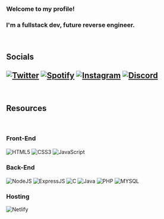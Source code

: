 
### Welcome to my profile! 
### I'm a fullstack dev, future reverse engineer.

<br>

## Socials <br><br>[![Twitter](https://img.shields.io/badge/Twitter-1DA1F2?style=for-the-badge&logo=twitter&logoColor=white)](https://twitter.com/therealpaoziih) [![Spotify](https://img.shields.io/badge/Spotify-1ED760?&style=for-the-badge&logo=spotify&logoColor=white)](https://open.spotify.com/user/313vaz6xguch3krd32ob2s5nexs4) [![Instagram](https://img.shields.io/badge/Instagram-E4405F?style=for-the-badge&logo=instagram&logoColor=white)](https://www.instagram.com/mockjk/) [![Discord](https://img.shields.io/badge/Discord-7289DA?style=for-the-badge&logo=discord&logoColor=white)](https://discordlookup.com/user/1021553477610127472)

<br>

## Resources
<br>

<h3>Front-End</h3>

<div>
    <img align="center" alt="HTML5" src="https://img.shields.io/badge/HTML5-E34F26?style=for-the-badge&logo=html5&logoColor=white">
    <img align="center" alt="CSS3" src="https://img.shields.io/badge/CSS3-1572B6?style=for-the-badge&logo=css3&logoColor=white">
    <img align="center" alt="JavaScript" src="https://img.shields.io/badge/JavaScript-F7DF1E?style=for-the-badge&logo=javascript&logoColor=black">
</div>

<h3> Back-End </h3>

<div>
    <img align="center" alt="NodeJS" src="https://img.shields.io/badge/Node.js-43853D?style=for-the-badge&logo=node.js&logoColor=white">
    <img align="center" alt="ExpressJS" src="https://img.shields.io/badge/Express.js-404D59?style=for-the-badge">
    <img align="center" alt="C" src="https://img.shields.io/badge/C-00599C?style=for-the-badge&logo=c&logoColor=white">
    <img align="center" alt="Java" src="https://img.shields.io/badge/Java-ED8B00?style=for-the-badge&logo=openjdk&logoColor=white">
    <img align="center" alt="PHP" src="https://img.shields.io/badge/PHP-777BB4?style=for-the-badge&logo=php&logoColor=white">
    <img align="center" alt="MYSQL" src="https://img.shields.io/badge/MySQL-005C84?style=for-the-badge&logo=mysql&logoColor=white">

</div>

<h3>Hosting</h3>

<div>
    <img align="center" alt="Netlify" src="https://img.shields.io/badge/Netlify-00C7B7?style=for-the-badge&logo=netlify&logoColor=white">
</div>

